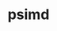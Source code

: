 ---
title: "psimd"
layout: cache
categories: [package, v0.19]
meta: {"versions": ["2020-05-17"], "compilers": ["gcc@=11.1.0", "gcc@=7.3.1"], "oss": ["amzn2", "ubuntu20.04"], "platforms": ["linux"], "targets": ["x86_64", "x86_64_v3"], "stacks": ["e4s", "ml-cpu", "ml-cuda", "ml-rocm"], "num_specs": 3, "num_specs_by_stack": {"ml-cuda": 2, "ml-cpu": 2, "ml-rocm": 1, "e4s": 1}}
spec_details: [{"hash": "cxbgf4vkwdbgfsqxbyqaqpm5v6coh7re", "compiler": "gcc@=7.3.1", "versions": ["2020-05-17"], "os": "amzn2", "platform": "linux", "target": "x86_64_v3", "variants": ["build_system=cmake", "build_type=RelWithDebInfo", "~ipo"], "stacks": ["ml-cuda", "ml-cpu", "ml-rocm"], "size": "-", "tarball": "https://binaries.spack.io/releases/v0.19/build_cache/linux-amzn2-x86_64_v3/gcc-7.3.1/psimd-2020-05-17/linux-amzn2-x86_64_v3-gcc-7.3.1-psimd-2020-05-17-cxbgf4vkwdbgfsqxbyqaqpm5v6coh7re.spack"}, {"hash": "4v7wvywvqfnxa3r7qolhbexwtfsmnoh5", "compiler": "gcc@=7.3.1", "versions": ["2020-05-17"], "os": "amzn2", "platform": "linux", "target": "x86_64_v3", "variants": ["build_system=cmake", "build_type=RelWithDebInfo", "~ipo"], "stacks": ["ml-cuda", "ml-cpu"], "size": "-", "tarball": "https://binaries.spack.io/releases/v0.19/build_cache/linux-amzn2-x86_64_v3/gcc-7.3.1/psimd-2020-05-17/linux-amzn2-x86_64_v3-gcc-7.3.1-psimd-2020-05-17-4v7wvywvqfnxa3r7qolhbexwtfsmnoh5.spack"}, {"hash": "cuhakzh43tglbtw4orfj67ef5g2epemj", "compiler": "gcc@=11.1.0", "versions": ["2020-05-17"], "os": "ubuntu20.04", "platform": "linux", "target": "x86_64", "variants": ["build_system=cmake", "build_type=RelWithDebInfo", "~ipo"], "stacks": ["e4s"], "size": "-", "tarball": "https://binaries.spack.io/releases/v0.19/build_cache/linux-ubuntu20.04-x86_64/gcc-11.1.0/psimd-2020-05-17/linux-ubuntu20.04-x86_64-gcc-11.1.0-psimd-2020-05-17-cuhakzh43tglbtw4orfj67ef5g2epemj.spack"}]
---